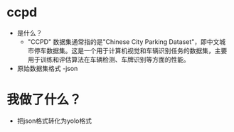 # ccpd
- 是什么？
  - "CCPD" 数据集通常指的是"Chinese City Parking Dataset"，即中文城市停车数据集。这是一个用于计算机视觉和车辆识别任务的数据集，主要用于训练和评估算法在车辆检测、车牌识别等方面的性能。
- 原始数据集格式
  -json 
# 我做了什么？
- 把json格式转化为yolo格式
